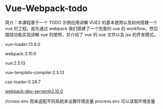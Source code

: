 # Vue-Webpack-todo

简介：本课程基于一个 TODO 示例应用讲解 VUE2 的基本使用以及如何搭建一个 vue 的工程。首先通过 webpack 我们搭建了一个完善的 vue 的 workflow，然后围绕功能实现讲解 vue 的使用，并介绍了 vue 的.vue 文件以及 jsx 的开发模式。

vue-loader:13.6.0

webpack:3.10.0

vue:2.5.13

vue-template-compiler:2.5.13

css-loader:0.28.7

webpack-dev-server@2.10.0

//cross-env 用来适配不同系统来设置环境变量
process.env 可以读取环境变量

